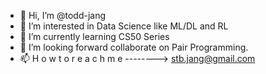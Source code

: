 - 👋 Hi, I’m @todd-jang
- 👀 I’m interested in Data Science like ML/DL and RL
- 🌱 I’m currently learning CS50 Series
- 💞️ I’m looking forward collaborate on Pair Programming.
- 📫 H o w   t o   r e a c h   m e   -------->     stb.jang@gmail.com

<!---
todd-jang/todd-jang is a ✨ special ✨ repository because its `README.md` (this file) appears on your GitHub profile.
You can click the Preview link to take a look at your changes.
--->
